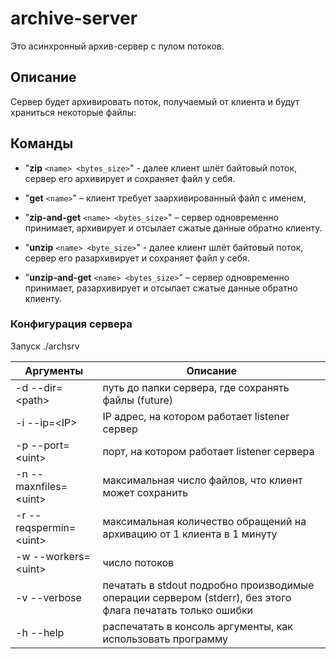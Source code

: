 # archive-server

Это асинхронный архив-сервер с пулом потоков.

## Описание

Сервер будет архивировать поток, получаемый от клиента и будут храниться некоторые файлы:

## Команды

+ "**zip** `<name> <bytes_size>`" - далее клиент шлёт байтовый поток, сервер его архивирует и сохраняет файл у себя.

+ "**get** `<name>`" – клиент требует заархивированный файл с именем,

+ "**zip-and-get** `<name> <bytes_size>`" – сервер одновременно принимает, архивирует и отсылает сжатые данные обратно клиенту.

+ "**unzip** `<name> <byte_size>`" - далее клиент шлёт байтовый поток, сервер его разархивирует и сохраняет файл у себя.

+ "**unzip-and-get** `<name> <bytes_size>`" – сервер одновременно принимает, разархивирует и отсылает сжатые данные обратно клиенту.
### Конфигурация сервера
Запуск ./archsrv
  
| Аргументы | Описание |
| --- | --- |
| \-d \-\-dir=\<path\> | путь до папки сервера, где сохранять файлы \(future\) |
| \-i \-\-ip=\<IP\> | IP адрес, на котором работает listener сервер |
| \-p \-\-port=\<uint\> | порт, на котором работает listener сервера |
| \-n \-\-maxnfiles=\<uint\> | максимальная число файлов, что клиент может сохранить |
| \-r \-\-reqspermin=\<uint\> | максимальная количество обращений на архивацию от 1 клиента в 1 минуту |
| \-w \-\-workers=\<uint\> | число потоков |
| \-v \-\-verbose | печатать в stdout подробно производимые операции сервером \(stderr\), без этого флага печатать только ошибки |
| \-h \-\-help | распечатать в консоль аргументы, как использовать программу |
